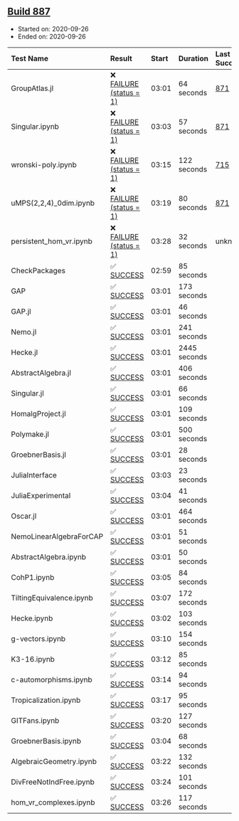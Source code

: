 ## [Build 887](https://oscarci.mathematik.uni-kl.de/job/oscar-stable/887/)

* Started on: 2020-09-26
* Ended on: 2020-09-26

| Test Name    | Result | Start | Duration | Last Success | First Failure |
|:-------------|:-------|:------|:---------|:-------------|:--------------|
| GroupAtlas.jl | ❌ [FAILURE (status = 1)](https://oscarci.mathematik.uni-kl.de/job/oscar-stable/887/artifact/logs/build-887/GroupAtlas.jl.log) | 03:01 | 64 seconds | [871](https://oscarci.mathematik.uni-kl.de/job/oscar-stable/871/) | [872](https://oscarci.mathematik.uni-kl.de/job/oscar-stable/872/) |
| Singular.ipynb | ❌ [FAILURE (status = 1)](https://oscarci.mathematik.uni-kl.de/job/oscar-stable/887/artifact/logs/build-887/Singular.ipynb.log) | 03:03 | 57 seconds | [871](https://oscarci.mathematik.uni-kl.de/job/oscar-stable/871/) | [872](https://oscarci.mathematik.uni-kl.de/job/oscar-stable/872/) |
| wronski-poly.ipynb | ❌ [FAILURE (status = 1)](https://oscarci.mathematik.uni-kl.de/job/oscar-stable/887/artifact/logs/build-887/wronski-poly.ipynb.log) | 03:15 | 122 seconds | [715](https://oscarci.mathematik.uni-kl.de/job/oscar-stable/715/) | [716](https://oscarci.mathematik.uni-kl.de/job/oscar-stable/716/) |
| uMPS(2,2,4)_0dim.ipynb | ❌ [FAILURE (status = 1)](https://oscarci.mathematik.uni-kl.de/job/oscar-stable/887/artifact/logs/build-887/uMPS-2-2-4-_0dim.ipynb.log) | 03:19 | 80 seconds | [871](https://oscarci.mathematik.uni-kl.de/job/oscar-stable/871/) | [872](https://oscarci.mathematik.uni-kl.de/job/oscar-stable/872/) |
| persistent_hom_vr.ipynb | ❌ [FAILURE (status = 1)](https://oscarci.mathematik.uni-kl.de/job/oscar-stable/887/artifact/logs/build-887/persistent_hom_vr.ipynb.log) | 03:28 | 32 seconds | unknown | unknown |
| CheckPackages | ✅ [SUCCESS](https://oscarci.mathematik.uni-kl.de/job/oscar-stable/887/artifact/logs/build-887/CheckPackages.log) | 02:59 | 85 seconds |  |  |
| GAP | ✅ [SUCCESS](https://oscarci.mathematik.uni-kl.de/job/oscar-stable/887/artifact/logs/build-887/GAP.log) | 03:01 | 173 seconds |  |  |
| GAP.jl | ✅ [SUCCESS](https://oscarci.mathematik.uni-kl.de/job/oscar-stable/887/artifact/logs/build-887/GAP.jl.log) | 03:01 | 46 seconds |  |  |
| Nemo.jl | ✅ [SUCCESS](https://oscarci.mathematik.uni-kl.de/job/oscar-stable/887/artifact/logs/build-887/Nemo.jl.log) | 03:01 | 241 seconds |  |  |
| Hecke.jl | ✅ [SUCCESS](https://oscarci.mathematik.uni-kl.de/job/oscar-stable/887/artifact/logs/build-887/Hecke.jl.log) | 03:01 | 2445 seconds |  |  |
| AbstractAlgebra.jl | ✅ [SUCCESS](https://oscarci.mathematik.uni-kl.de/job/oscar-stable/887/artifact/logs/build-887/AbstractAlgebra.jl.log) | 03:01 | 406 seconds |  |  |
| Singular.jl | ✅ [SUCCESS](https://oscarci.mathematik.uni-kl.de/job/oscar-stable/887/artifact/logs/build-887/Singular.jl.log) | 03:01 | 66 seconds |  |  |
| HomalgProject.jl | ✅ [SUCCESS](https://oscarci.mathematik.uni-kl.de/job/oscar-stable/887/artifact/logs/build-887/HomalgProject.jl.log) | 03:01 | 109 seconds |  |  |
| Polymake.jl | ✅ [SUCCESS](https://oscarci.mathematik.uni-kl.de/job/oscar-stable/887/artifact/logs/build-887/Polymake.jl.log) | 03:01 | 500 seconds |  |  |
| GroebnerBasis.jl | ✅ [SUCCESS](https://oscarci.mathematik.uni-kl.de/job/oscar-stable/887/artifact/logs/build-887/GroebnerBasis.jl.log) | 03:01 | 28 seconds |  |  |
| JuliaInterface | ✅ [SUCCESS](https://oscarci.mathematik.uni-kl.de/job/oscar-stable/887/artifact/logs/build-887/JuliaInterface.log) | 03:03 | 23 seconds |  |  |
| JuliaExperimental | ✅ [SUCCESS](https://oscarci.mathematik.uni-kl.de/job/oscar-stable/887/artifact/logs/build-887/JuliaExperimental.log) | 03:04 | 41 seconds |  |  |
| Oscar.jl | ✅ [SUCCESS](https://oscarci.mathematik.uni-kl.de/job/oscar-stable/887/artifact/logs/build-887/Oscar.jl.log) | 03:01 | 464 seconds |  |  |
| NemoLinearAlgebraForCAP | ✅ [SUCCESS](https://oscarci.mathematik.uni-kl.de/job/oscar-stable/887/artifact/logs/build-887/NemoLinearAlgebraForCAP.log) | 03:01 | 51 seconds |  |  |
| AbstractAlgebra.ipynb | ✅ [SUCCESS](https://oscarci.mathematik.uni-kl.de/job/oscar-stable/887/artifact/logs/build-887/AbstractAlgebra.ipynb.log) | 03:01 | 50 seconds |  |  |
| CohP1.ipynb | ✅ [SUCCESS](https://oscarci.mathematik.uni-kl.de/job/oscar-stable/887/artifact/logs/build-887/CohP1.ipynb.log) | 03:05 | 84 seconds |  |  |
| TiltingEquivalence.ipynb | ✅ [SUCCESS](https://oscarci.mathematik.uni-kl.de/job/oscar-stable/887/artifact/logs/build-887/TiltingEquivalence.ipynb.log) | 03:07 | 172 seconds |  |  |
| Hecke.ipynb | ✅ [SUCCESS](https://oscarci.mathematik.uni-kl.de/job/oscar-stable/887/artifact/logs/build-887/Hecke.ipynb.log) | 03:02 | 103 seconds |  |  |
| g-vectors.ipynb | ✅ [SUCCESS](https://oscarci.mathematik.uni-kl.de/job/oscar-stable/887/artifact/logs/build-887/g-vectors.ipynb.log) | 03:10 | 154 seconds |  |  |
| K3-16.ipynb | ✅ [SUCCESS](https://oscarci.mathematik.uni-kl.de/job/oscar-stable/887/artifact/logs/build-887/K3-16.ipynb.log) | 03:12 | 85 seconds |  |  |
| c-automorphisms.ipynb | ✅ [SUCCESS](https://oscarci.mathematik.uni-kl.de/job/oscar-stable/887/artifact/logs/build-887/c-automorphisms.ipynb.log) | 03:14 | 94 seconds |  |  |
| Tropicalization.ipynb | ✅ [SUCCESS](https://oscarci.mathematik.uni-kl.de/job/oscar-stable/887/artifact/logs/build-887/Tropicalization.ipynb.log) | 03:17 | 95 seconds |  |  |
| GITFans.ipynb | ✅ [SUCCESS](https://oscarci.mathematik.uni-kl.de/job/oscar-stable/887/artifact/logs/build-887/GITFans.ipynb.log) | 03:20 | 127 seconds |  |  |
| GroebnerBasis.ipynb | ✅ [SUCCESS](https://oscarci.mathematik.uni-kl.de/job/oscar-stable/887/artifact/logs/build-887/GroebnerBasis.ipynb.log) | 03:04 | 68 seconds |  |  |
| AlgebraicGeometry.ipynb | ✅ [SUCCESS](https://oscarci.mathematik.uni-kl.de/job/oscar-stable/887/artifact/logs/build-887/AlgebraicGeometry.ipynb.log) | 03:22 | 132 seconds |  |  |
| DivFreeNotIndFree.ipynb | ✅ [SUCCESS](https://oscarci.mathematik.uni-kl.de/job/oscar-stable/887/artifact/logs/build-887/DivFreeNotIndFree.ipynb.log) | 03:24 | 101 seconds |  |  |
| hom_vr_complexes.ipynb | ✅ [SUCCESS](https://oscarci.mathematik.uni-kl.de/job/oscar-stable/887/artifact/logs/build-887/hom_vr_complexes.ipynb.log) | 03:26 | 117 seconds |  |  |
